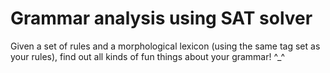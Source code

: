 # Grammar analysis using SAT solver

Given a set of rules and a morphological lexicon (using the same tag set as your rules), find out all kinds of fun things about your grammar! ^_^


